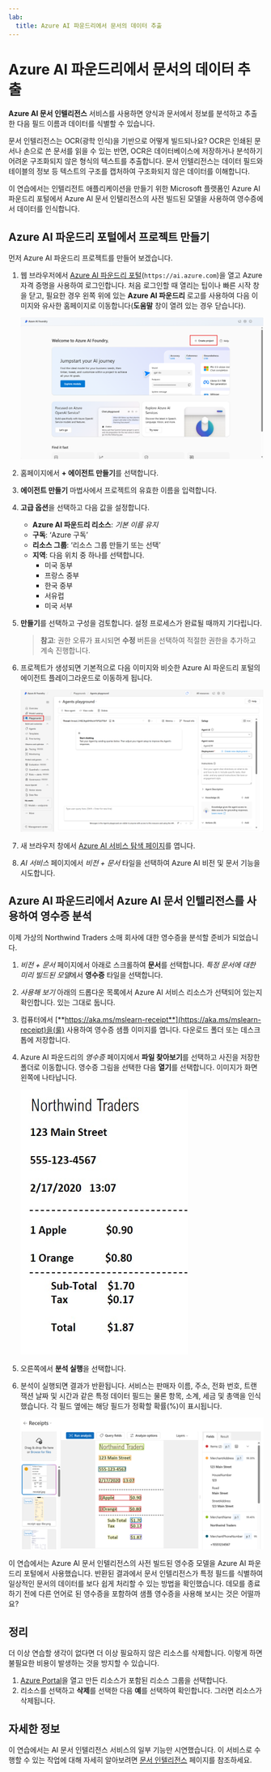 ```yaml
---
lab:
  title: Azure AI 파운드리에서 문서의 데이터 추출
---
```


# Azure AI 파운드리에서 문서의 데이터 추출

**Azure AI 문서 인텔리전스** 서비스를 사용하면 양식과 문서에서 정보를 분석하고 추출한 다음 필드 이름과 데이터를 식별할 수 있습니다. 

문서 인텔리전스는 OCR(광학 인식)을 기반으로 어떻게 빌드되나요? OCR은 인쇄된 문서나 손으로 쓴 문서를 읽을 수 있는 반면, OCR은 데이터베이스에 저장하거나 분석하기 어려운 구조화되지 않은 형식의 텍스트를 추출합니다. 문서 인텔리전스는 데이터 필드와 테이블의 정보 등 텍스트의 구조를 캡처하여 구조화되지 않은 데이터를 이해합니다. 

이 연습에서는 인텔리전트 애플리케이션을 만들기 위한 Microsoft 플랫폼인 Azure AI 파운드리 포털에서 Azure AI 문서 인텔리전스의 사전 빌드된 모델을 사용하여 영수증에서 데이터를 인식합니다. 

## Azure AI 파운드리 포털에서 프로젝트 만들기

먼저 Azure AI 파운드리 프로젝트를 만들어 보겠습니다.

1. 웹 브라우저에서 [Azure AI 파운드리 포털](https://ai.azure.com)(`https://ai.azure.com`)을 열고 Azure 자격 증명을 사용하여 로그인합니다. 처음 로그인할 때 열리는 팁이나 빠른 시작 창을 닫고, 필요한 경우 왼쪽 위에 있는 **Azure AI 파운드리** 로고를 사용하여 다음 이미지와 유사한 홈페이지로 이동합니다(**도움말** 창이 열려 있는 경우 닫습니다).

    ![에이전트 만들기를 선택한 Azure AI 파운드리 홈페이지 스크린샷.](./media/azure-ai-foundry-home-page.png)

1. 홈페이지에서 **+ 에이전트 만들기**를 선택합니다.

1. **에이전트 만들기** 마법사에서 프로젝트의 유효한 이름을 입력합니다. 

1. **고급 옵션**을 선택하고 다음 값을 설정합니다.
    - **Azure AI 파운드리 리소스**: *기본 이름 유지*
    - **구독**: ‘Azure 구독’
    - **리소스 그룹**: ‘리소스 그룹 만들기 또는 선택’
    - **지역**: 다음 위치 중 하나를 선택합니다.
        * 미국 동부
        * 프랑스 중부
        * 한국 중부
        * 서유럽
        * 미국 서부

1. **만들기**를 선택하고 구성을 검토합니다. 설정 프로세스가 완료될 때까지 기다립니다.

    >**참고**: 권한 오류가 표시되면 **수정** 버튼을 선택하여 적절한 권한을 추가하고 계속 진행합니다.

1. 프로젝트가 생성되면 기본적으로 다음 이미지와 비슷한 Azure AI 파운드리 포털의 에이전트 플레이그라운드로 이동하게 됩니다.

    ![Azure AI 파운드리 포털의 Azure AI 프로젝트 세부 정보 스크린샷.](./media/ai-foundry-project-2.png)

1. 새 브라우저 창에서 [Azure AI 서비스 탐색 페이지](https://ai.azure.com/explore/aiservices)를 엽니다.

1. *AI 서비스* 페이지에서 *비전 + 문서* 타일을 선택하여 Azure AI 비전 및 문서 기능을 시도합니다.

## Azure AI 파운드리에서 Azure AI 문서 인텔리전스를 사용하여 영수증 분석 

이제 가상의 Northwind Traders 소매 회사에 대한 영수증을 분석할 준비가 되었습니다.

1. *비전 + 문서* 페이지에서 아래로 스크롤하여 **문서**를 선택합니다. *특정 문서에 대한 미리 빌드된 모델*에서 **영수증** 타일을 선택합니다.

1. *사용해 보기* 아래의 드롭다운 목록에서 Azure AI 서비스 리소스가 선택되어 있는지 확인합니다. 있는 그대로 둡니다.

1. 컴퓨터에서 [**https://aka.ms/mslearn-receipt**](https://aka.ms/mslearn-receipt)을(룰) 사용하여 영수증 샘플 이미지를 엽니다. 다운로드 폴더 또는 데스크톱에 저장합니다. 
 
1. Azure AI 파운드리의 *영수증* 페이지에서 **파일 찾아보기**를 선택하고 사진을 저장한 폴더로 이동합니다. 영수증 그림을 선택한 다음 **열기**를 선택합니다. 이미지가 화면 왼쪽에 나타납니다.

    ![northwind 영수증의 스크린샷.](media/document-intelligence/receipt.jpg)

1. 오른쪽에서 **분석 실행**을 선택합니다.

1. 분석이 실행되면 결과가 반환됩니다. 서비스는 판매자 이름, 주소, 전화 번호, 트랜잭션 날짜 및 시간과 같은 특정 데이터 필드는 물론 항목, 소계, 세금 및 총액을 인식했습니다. 각 필드 옆에는 해당 필드가 정확할 확률(%)이 표시됩니다.

    ![데이터 필드 주위의 경계 상자와 추출된 필드의 텍스트를 보여주는 Azure AI 파운드리 포털의 영수증 분석 결과 스크린샷.](media/receipt-lab-result.png)

이 연습에서는 Azure AI 문서 인텔리전스의 사전 빌드된 영수증 모델을 Azure AI 파운드리 포털에서 사용했습니다. 반환된 결과에서 문서 인텔리전스가 특정 필드를 식별하여 일상적인 문서의 데이터를 보다 쉽게 처리할 수 있는 방법을 확인했습니다. 데모를 종료하기 전에 다른 언어로 된 영수증을 포함하여 샘플 영수증을 사용해 보시는 것은 어떨까요?

## 정리

더 이상 연습할 생각이 없다면 더 이상 필요하지 않은 리소스를 삭제합니다. 이렇게 하면 불필요한 비용이 발생하는 것을 방지할 수 있습니다.

1. [Azure Portal]( https://portal.azure.com)을 열고 만든 리소스가 포함된 리소스 그룹을 선택합니다.
1. 리소스를 선택하고 **삭제**를 선택한 다음 **예**를 선택하여 확인합니다. 그러면 리소스가 삭제됩니다.

## 자세한 정보

이 연습에서는 AI 문서 인텔리전스 서비스의 일부 기능만 시연했습니다. 이 서비스로 수행할 수 있는 작업에 대해 자세히 알아보려면 [문서 인텔리전스](https://learn.microsoft.com/azure/ai-services/document-intelligence/overview?view=doc-intel-3.1.0) 페이지를 참조하세요.
